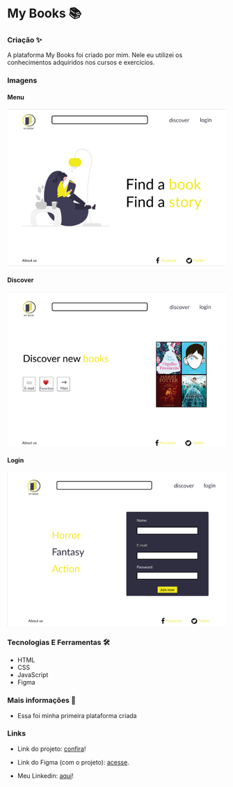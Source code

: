# My Books 📚
 
### Criação ✨
 
A plataforma My Books foi criado por mim. Nele eu utilizei os conhecimentos adquiridos nos cursos e exercícios. 

### Imagens

#### Menu

![Thumbnail:](https://github.com/suzanadossantos/my_books/blob/main/imagens_projeto/menu.png)

#### Discover

![Thumbnail:](https://github.com/suzanadossantos/my_books/blob/main/imagens_projeto/discover.png)

#### Login

![Thumbnail:](https://github.com/suzanadossantos/my_books/blob/main/imagens_projeto/login.png)

### Tecnologias E Ferramentas 🛠️
 
- HTML
- CSS
- JavaScript
- Figma

### Mais informações 🤔

- Essa foi minha primeira plataforma criada

### Links

- Link do projeto: <a href="https://suzanadossantos.github.io/my_books">confira</a>!

- Link do Figma (com o projeto): <a href="https://www.figma.com/file/PpoPB4ZUYlaqxc6FguvtnO/my_books?node-id=0%3A1">acesse</a>.

- Meu Linkedin: <a href="https://www.linkedin.com/in/suzana-dos-santos-dev/">aqui</a>!
